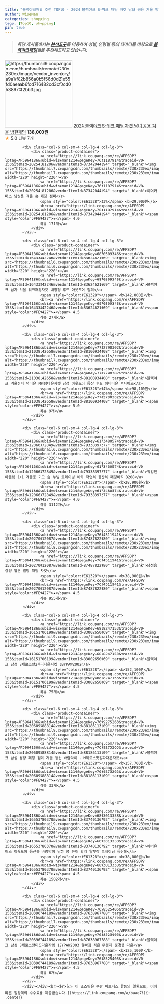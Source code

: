 ```yaml
---
title: "블랙야크패딩 추천 TOP10 - 2024 블랙야크 S-워크 패딩 자켓 남녀 공용 겨울 방한패딩"
author: WiseMan
categories: shopping
tags: [Top10, shopping]
pin: true
---
```


> ##### 해당 게시물에서는 [**분석도구**](https://itemscout.io/)를 이용하여 **성별**, **연령별** 등의 데이터를 바탕으로 [**블랙야크패딩**](https://link.coupang.com/a/baae76)들을 추천해드리고 있습니다.
<div class="container"><div class="row">
            <div class="col-6 col-sm-4 col-lg-4 col-lg-3">
                <div class="product-container">
                    <a href="https://link.coupang.com/re/AFFSDP?lptag=AF5964186&subid=wiseman1214&pageKey=7719082947&traceid=V0-153&itemId=20711134760&vendorItemId=87782162392" target="_blank"><img src="https://thumbnail9.coupangcdn.com/thumbnails/remote/230x230ex/image/vendor_inventory/a9a1/f82b856a0b5f56d0d21e55fd0aeaab6fcd716482cd3cf0cd0538973f2bb3.jpg" alt="https://thumbnail9.coupangcdn.com/thumbnails/remote/230x230ex/image/vendor_inventory/a9a1/f82b856a0b5f56d0d21e55fd0aeaab6fcd716482cd3cf0cd0538973f2bb3.jpg" width="220" height="220"></a>
                    <a href="https://link.coupang.com/re/AFFSDP?lptag=AF5964186&subid=wiseman1214&pageKey=7719082947&traceid=V0-153&itemId=20711134760&vendorItemId=87782162392" target="_blank">2024 블랙야크 S-워크 패딩 자켓 남녀 공용 겨울 방한패딩</a>
                    <span style="color:#E61328"></span> <b>138,000원</b>
                    <br><a href="https://link.coupang.com/re/AFFSDP?lptag=AF5964186&subid=wiseman1214&pageKey=7719082947&traceid=V0-153&itemId=20711134760&vendorItemId=87782162392" target="_blank"><span style="color:#FE9427">★</span> 5.0
                    리뷰 7개</a>
                </div>
            </div>
            
            <div class="col-6 col-sm-4 col-lg-4 col-lg-3">
                <div class="product-container">
                    <a href="https://link.coupang.com/re/AFFSDP?lptag=AF5964186&subid=wiseman1214&pageKey=7631187914&traceid=V0-153&itemId=20254181206&vendorItemId=87342044194" target="_blank"><img src="https://thumbnail7.coupangcdn.com/thumbnails/remote/230x230ex/image/vendor_inventory/0b6a/10d0edc03bbf441fc95a80e24d4b001d7637e3d081f839d29536eba4aa61.png" alt="https://thumbnail7.coupangcdn.com/thumbnails/remote/230x230ex/image/vendor_inventory/0b6a/10d0edc03bbf441fc95a80e24d4b001d7637e3d081f839d29536eba4aa61.png" width="220" height="220"></a>
                    <a href="https://link.coupang.com/re/AFFSDP?lptag=AF5964186&subid=wiseman1214&pageKey=7631187914&traceid=V0-153&itemId=20254181206&vendorItemId=87342044194" target="_blank">이더커머스 남성용 겨울 숏 패딩 점퍼</a>
                    <span style="color:#E61328">33%</span> <b>29,900원</b>
                    <br><a href="https://link.coupang.com/re/AFFSDP?lptag=AF5964186&subid=wiseman1214&pageKey=7631187914&traceid=V0-153&itemId=20254181206&vendorItemId=87342044194" target="_blank"><span style="color:#FE9427">★</span> 4.0
                    리뷰 171개</a>
                </div>
            </div>
            
            <div class="col-6 col-sm-4 col-lg-4 col-lg-3">
                <div class="product-container">
                    <a href="https://link.coupang.com/re/AFFSDP?lptag=AF5964186&subid=wiseman1214&pageKey=6870509346&traceid=V0-153&itemId=16433842246&vendorItemId=83624621669" target="_blank"><img src="https://thumbnail6.coupangcdn.com/thumbnails/remote/230x230ex/image/vendor_inventory/703c/f8557f33c4a0cbba4d1ae8afcc686e6a778c5bc1ff1b313c147732341294.jpg" alt="https://thumbnail6.coupangcdn.com/thumbnails/remote/230x230ex/image/vendor_inventory/703c/f8557f33c4a0cbba4d1ae8afcc686e6a778c5bc1ff1b313c147732341294.jpg" width="220" height="220"></a>
                    <a href="https://link.coupang.com/re/AFFSDP?lptag=AF5964186&subid=wiseman1214&pageKey=6870509346&traceid=V0-153&itemId=16433842246&vendorItemId=83624621669" target="_blank">블랙야크 남자 겨울 워크패딩자켓 내장형 후드 아웃도어 점퍼</a>
                    <span style="color:#E61328"></span> <b>142,000원</b>
                    <br><a href="https://link.coupang.com/re/AFFSDP?lptag=AF5964186&subid=wiseman1214&pageKey=6870509346&traceid=V0-153&itemId=16433842246&vendorItemId=83624621669" target="_blank"><span style="color:#FE9427">★</span> 4.5
                    리뷰 27개</a>
                </div>
            </div>
            
            <div class="col-6 col-sm-4 col-lg-4 col-lg-3">
                <div class="product-container">
                    <a href="https://link.coupang.com/re/AFFSDP?lptag=AF5964186&subid=wiseman1214&pageKey=7782790302&traceid=V0-153&itemId=21038142658&vendorItemId=88100934408" target="_blank"><img src="https://thumbnail7.coupangcdn.com/thumbnails/remote/230x230ex/image/vendor_inventory/a3ad/ea4acc306280e4042e0cc096bb7f2c24f1166cc8a75f0a341782388140c5.png" alt="https://thumbnail7.coupangcdn.com/thumbnails/remote/230x230ex/image/vendor_inventory/a3ad/ea4acc306280e4042e0cc096bb7f2c24f1166cc8a75f0a341782388140c5.png" width="220" height="220"></a>
                    <a href="https://link.coupang.com/re/AFFSDP?lptag=AF5964186&subid=wiseman1214&pageKey=7782790302&traceid=V0-153&itemId=21038142658&vendorItemId=88100934408" target="_blank">블랙야크 겨울점퍼 덕다운 M퀀텀다운자켓 남성 아웃도어 등산 후드 헤비다운 빅사이즈</a>
                    <span style="color:#E61328">94%</span> <b>98,100원</b>
                    <br><a href="https://link.coupang.com/re/AFFSDP?lptag=AF5964186&subid=wiseman1214&pageKey=7782790302&traceid=V0-153&itemId=21038142658&vendorItemId=88100934408" target="_blank"><span style="color:#FE9427">★</span> 5.0
                    리뷰 9개</a>
                </div>
            </div>
            
            <div class="col-6 col-sm-4 col-lg-4 col-lg-3">
                <div class="product-container">
                    <a href="https://link.coupang.com/re/AFFSDP?lptag=AF5964186&subid=wiseman1214&pageKey=6173480574&traceid=V0-153&itemId=12066372849&vendorItemId=79338397277" target="_blank"><img src="https://thumbnail6.coupangcdn.com/thumbnails/remote/230x230ex/image/vendor_inventory/5476/35456866fc0ba946961de2ca118df7d27bd5539104cc3c22c621a6d8f689.jpg" alt="https://thumbnail6.coupangcdn.com/thumbnails/remote/230x230ex/image/vendor_inventory/5476/35456866fc0ba946961de2ca118df7d27bd5539104cc3c22c621a6d8f689.jpg" width="220" height="220"></a>
                    <a href="https://link.coupang.com/re/AFFSDP?lptag=AF5964186&subid=wiseman1214&pageKey=6173480574&traceid=V0-153&itemId=12066372849&vendorItemId=79338397277" target="_blank">워킹맨 아울렛 1+1 겨울용 기모 솜 누빔 트레이닝 바지 작업복 등산복 패딩바지 B208</a>
                    <span style="color:#E61328"></span> <b>28,900원</b>
                    <br><a href="https://link.coupang.com/re/AFFSDP?lptag=AF5964186&subid=wiseman1214&pageKey=6173480574&traceid=V0-153&itemId=12066372849&vendorItemId=79338397277" target="_blank"><span style="color:#FE9427">★</span> 4.0
                    리뷰 3112개</a>
                </div>
            </div>
            
            <div class="col-6 col-sm-4 col-lg-4 col-lg-3">
                <div class="product-container">
                    <a href="https://link.coupang.com/re/AFFSDP?lptag=AF5964186&subid=wiseman1214&pageKey=7634511941&traceid=V0-153&itemId=20270012087&vendorItemId=87487822980" target="_blank"><img src="https://thumbnail8.coupangcdn.com/thumbnails/remote/230x230ex/image/vendor_inventory/c81f/f717c999ce6da32818223c4e82733c3e03e6d275ce7575f1e069c296c5e9.jpg" alt="https://thumbnail8.coupangcdn.com/thumbnails/remote/230x230ex/image/vendor_inventory/c81f/f717c999ce6da32818223c4e82733c3e03e6d275ce7575f1e069c296c5e9.jpg" width="220" height="220"></a>
                    <a href="https://link.coupang.com/re/AFFSDP?lptag=AF5964186&subid=wiseman1214&pageKey=7634511941&traceid=V0-153&itemId=20270012087&vendorItemId=87487822980" target="_blank">남성용 경량 웰론 퀼팅 패딩 자켓</a>
                    <span style="color:#E61328"></span> <b>38,900원</b>
                    <br><a href="https://link.coupang.com/re/AFFSDP?lptag=AF5964186&subid=wiseman1214&pageKey=7634511941&traceid=V0-153&itemId=20270012087&vendorItemId=87487822980" target="_blank"><span style="color:#FE9427">★</span> 4.5
                    리뷰 955개</a>
                </div>
            </div>
            
            <div class="col-6 col-sm-4 col-lg-4 col-lg-3">
                <div class="product-container">
                    <a href="https://link.coupang.com/re/AFFSDP?lptag=AF5964186&subid=wiseman1214&pageKey=6818247153&traceid=V0-153&itemId=16151706199&vendorItemId=83002650069" target="_blank"><img src="https://thumbnail9.coupangcdn.com/thumbnails/remote/230x230ex/image/vendor_inventory/5a70/fb9afcef7da3680572010b15b746c2617058b5186cdce728272b291867e6.png" alt="https://thumbnail9.coupangcdn.com/thumbnails/remote/230x230ex/image/vendor_inventory/5a70/fb9afcef7da3680572010b15b746c2617058b5186cdce728272b291867e6.png" width="220" height="220"></a>
                    <a href="https://link.coupang.com/re/AFFSDP?lptag=AF5964186&subid=wiseman1214&pageKey=6818247153&traceid=V0-153&itemId=16151706199&vendorItemId=83002650069" target="_blank">블랙야크 남성 B제로스팟2후디다운자켓 1BYPAW2002</a>
                    <span style="color:#E61328"></span> <b>152,100원</b>
                    <br><a href="https://link.coupang.com/re/AFFSDP?lptag=AF5964186&subid=wiseman1214&pageKey=6818247153&traceid=V0-153&itemId=16151706199&vendorItemId=83002650069" target="_blank"><span style="color:#FE9427">★</span> 4.5
                    리뷰 75개</a>
                </div>
            </div>
            
            <div class="col-6 col-sm-4 col-lg-4 col-lg-3">
                <div class="product-container">
                    <a href="https://link.coupang.com/re/AFFSDP?lptag=AF5964186&subid=wiseman1214&pageKey=7699275263&traceid=V0-153&itemId=20609588814&vendorItemId=88186113109" target="_blank"><img src="https://thumbnail9.coupangcdn.com/thumbnails/remote/230x230ex/image/vendor_inventory/e095/ccd0207cbfb49805483676d62f734b81ad2a6248d4c03b7c7c15e4eb70ff.jpg" alt="https://thumbnail9.coupangcdn.com/thumbnails/remote/230x230ex/image/vendor_inventory/e095/ccd0207cbfb49805483676d62f734b81ad2a6248d4c03b7c7c15e4eb70ff.jpg" width="220" height="220"></a>
                    <a href="https://link.coupang.com/re/AFFSDP?lptag=AF5964186&subid=wiseman1214&pageKey=7699275263&traceid=V0-153&itemId=20609588814&vendorItemId=88186113109" target="_blank">블랙야크 남성 경량 패딩 점퍼 겨울 등산 바람막이 . M제로스팟알파다운자켓</a>
                    <span style="color:#E61328"></span> <b>157,700원</b>
                    <br><a href="https://link.coupang.com/re/AFFSDP?lptag=AF5964186&subid=wiseman1214&pageKey=7699275263&traceid=V0-153&itemId=20609588814&vendorItemId=88186113109" target="_blank"><span style="color:#FE9427">★</span> 4.5
                    리뷰 33개</a>
                </div>
            </div>
            
            <div class="col-6 col-sm-4 col-lg-4 col-lg-3">
                <div class="product-container">
                    <a href="https://link.coupang.com/re/AFFSDP?lptag=AF5964186&subid=wiseman1214&pageKey=6893013338&traceid=V0-153&itemId=16553780370&vendorItemId=83740136792" target="_blank"><img src="https://thumbnail9.coupangcdn.com/thumbnails/remote/230x230ex/image/vendor_inventory/81f3/a5f620fb26363246e2287c080fecfc52454f6ecf55f81c01117f4f71eec1.jpg" alt="https://thumbnail9.coupangcdn.com/thumbnails/remote/230x230ex/image/vendor_inventory/81f3/a5f620fb26363246e2287c080fecfc52454f6ecf55f81c01117f4f71eec1.jpg" width="220" height="220"></a>
                    <a href="https://link.coupang.com/re/AFFSDP?lptag=AF5964186&subid=wiseman1214&pageKey=6893013338&traceid=V0-153&itemId=16553780370&vendorItemId=83740136792" target="_blank">에버유어스 아웃도어 등산복 바람막이 남성 봄 퓨어 컬러 탈부착 트레이닝 등산복</a>
                    <span style="color:#E61328"></span> <b>38,000원</b>
                    <br><a href="https://link.coupang.com/re/AFFSDP?lptag=AF5964186&subid=wiseman1214&pageKey=6893013338&traceid=V0-153&itemId=16553780370&vendorItemId=83740136792" target="_blank"><span style="color:#FE9427">★</span> 4.5
                    리뷰 1502개</a>
                </div>
            </div>
            
            <div class="col-6 col-sm-4 col-lg-4 col-lg-3">
                <div class="product-container">
                    <a href="https://link.coupang.com/re/AFFSDP?lptag=AF5964186&subid=wiseman1214&pageKey=7658525405&traceid=V0-153&itemId=20396744189&vendorItemId=87638967788" target="_blank"><img src="https://thumbnail7.coupangcdn.com/thumbnails/remote/230x230ex/image/vendor_inventory/f337/7f4ca7f38a0e112e7a9281b73df741981eb2e0712431494766fd35771efa.jpg" alt="https://thumbnail7.coupangcdn.com/thumbnails/remote/230x230ex/image/vendor_inventory/f337/7f4ca7f38a0e112e7a9281b73df741981eb2e0712431494766fd35771efa.jpg" width="220" height="220"></a>
                    <a href="https://link.coupang.com/re/AFFSDP?lptag=AF5964186&subid=wiseman1214&pageKey=7658525405&traceid=V0-153&itemId=20396744189&vendorItemId=87638967788" target="_blank">블랙야크 남성 B제로스팟미드다운자켓 1BYPAW2003 털빠짐 적은 무봉제 중경량 다운</a>
                    <span style="color:#E61328"></span> <b>125,100원</b>
                    <br><a href="https://link.coupang.com/re/AFFSDP?lptag=AF5964186&subid=wiseman1214&pageKey=7658525405&traceid=V0-153&itemId=20396744189&vendorItemId=87638967788" target="_blank"><span style="color:#FE9427">★</span> 4.5
                    리뷰 6개</a>
                </div>
            </div>
            </div></div><br><br>[👉 이 포스팅은 쿠팡 파트너스 활동의 일환으로, 이에 따른 일정액의 수수료를 제공받습니다.](https://link.coupang.com/a/baae76){: .center}